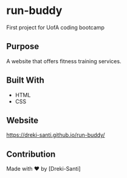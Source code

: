 # run-buddy
First project for UofA coding bootcamp

## Purpose
A website that offers fitness training services.

## Built With
* HTML
* CSS

## Website
https://dreki-santi.github.io/run-buddy/

## Contribution
Made with ❤️ by [Dreki-Santi]
